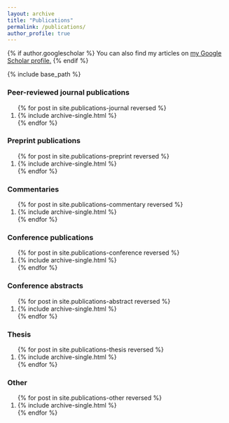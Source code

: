 ```yaml
---
layout: archive
title: "Publications"
permalink: /publications/
author_profile: true
---
```


{% if author.googlescholar %}
  You can also find my articles on <u><a href="{{author.googlescholar}}">my Google Scholar profile</a>.</u>
{% endif %}

{% include base_path %}

<div>
<p><h3>Peer-reviewed journal publications</h3></p>
<ol>
{% for post in site.publications-journal reversed %}
  <li>{% include archive-single.html %}</li>
{% endfor %}
</ol>
</div>

<div>
<p><h3>Preprint publications</h3></p>
<ol>
{% for post in site.publications-preprint reversed %}
  <li>{% include archive-single.html %}</li>
{% endfor %}
</ol>
</div>

<div>
<p><h3>Commentaries</h3></p>
<ol>
{% for post in site.publications-commentary reversed %}
  <li>{% include archive-single.html %}</li>
{% endfor %}
</ol>
</div>

<div>
<p><h3>Conference publications</h3></p>
<ol>
{% for post in site.publications-conference reversed %}
  <li>{% include archive-single.html %}</li>
{% endfor %}
</ol>
</div>

<div>
<p><h3>Conference abstracts</h3></p>
<ol>
{% for post in site.publications-abstract reversed %}
  <li>{% include archive-single.html %}</li>
{% endfor %}
</ol>
</div>

<div>
<p><h3>Thesis</h3></p>
<ol>
{% for post in site.publications-thesis reversed %}
  <li>{% include archive-single.html %}</li>
{% endfor %}
</ol>
</div>

<div>
<p><h3>Other</h3></p>
<ol>
{% for post in site.publications-other reversed %}
  <li>{% include archive-single.html %}</li>
{% endfor %}
</ol>
</div>

